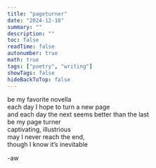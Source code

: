 ```yaml
---
title: "pageturner"
date: "2024-12-18"
summary: ""
description: ""
toc: false
readTime: false
autonumber: true
math: true
tags: ["poetry", "writing"]
showTags: false
hideBackToTop: false
---
```


be my favorite novella  
each day I hope to turn a new page  
and each day the next seems better than the last  
be my page turner  
captivating, illustrious  
may I never reach the end,   
though I know it’s inevitable  
   
  
-aw